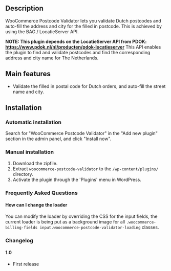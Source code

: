 ## Description

WooCommerce Postcode Validator lets you validate Dutch postcodes and auto-fill the address and city for the filled in postcode. This is achieved by using the BAG / LocatieServer API.

**NOTE: This plugin depends on the LocatieServer API from PDOK: https://www.pdok.nl/nl/producten/pdok-locatieserver**
This API enables the plugin to find and validate postcodes and find the corresponding address and city name for The Netherlands.

## Main features
- Validate the filled in postal code for Dutch orders, and auto-fill the street name and city.

## Installation

### Automatic installation
Search for "WooCommerce Postcode Validator" in the "Add new plugin" section in the admin panel, and click "Install now".

### Manual installation

1. Download the zipfile.
2. Extract `woocommerce-postcode-validator` to the `/wp-content/plugins/` directory.
3. Activate the plugin through the 'Plugins' menu in WordPress.

### Frequently Asked Questions

#### How can I change the loader ####

You can modify the loader by overriding the CSS for the input fields, the current loader is being put as a background image for all `.woocommerce-billing-fields input.woocommerce-postcode-validator-loading` classes.

### Changelog

#### 1.0 ####
* First release